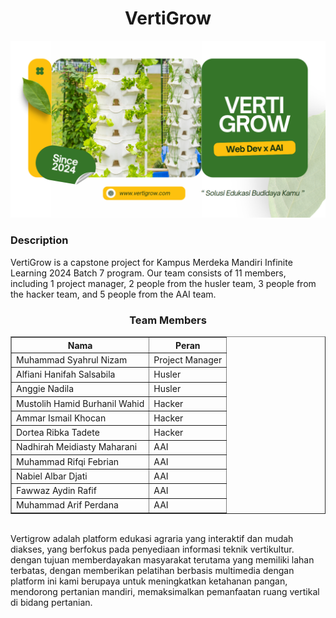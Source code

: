 <div align="center">
<h1>VertiGrow</h1>
</div>


![VertiGrow ](https://github.com/VertiGrow-IL/vertigrow-backend/blob/aab3d8311df57915d3b0fd01d8d833d63fb93796/src/uploads/edukasi/banner-github.png)
<br>

### Description
VertiGrow is a capstone project for Kampus Merdeka Mandiri Infinite Learning 2024 Batch 7 program. Our team consists of 11 members, including 1 project manager, 2 people from the husler team, 3 people from the hacker team, and 5 people from the AAI team.

<div align="center">
  <h3>Team Members</h3>
  <table align="center" border="1">
    <tr>
      <th>Nama</th>
      <th>Peran</th>
    </tr>
    <tr>
      <td>Muhammad Syahrul Nizam</td>
      <td>Project Manager</td>
    </tr>
    <tr>
      <td>Alfiani Hanifah Salsabila</td>
      <td>Husler</td>
    </tr>
    <tr>
      <td>Anggie Nadila</td>
      <td>Husler</td>
    </tr>
    <tr>
      <td>Mustolih Hamid Burhanil Wahid</td>
      <td>Hacker</td>
    </tr>
    <tr>
      <td>Ammar Ismail Khocan</td>
      <td>Hacker</td>
    </tr>
    <tr>
      <td>Dortea Ribka Tadete</td>
      <td>Hacker</td>
    </tr>
    <tr>
      <td>Nadhirah Meidiasty Maharani</td>
      <td>AAI</td>
    </tr>
    <tr>
      <td>Muhammad Rifqi Febrian</td>
      <td>AAI</td>
    </tr>
    <tr>
      <td>Nabiel Albar Djati</td>
      <td>AAI</td>
    </tr>
    <tr>
      <td>Fawwaz Aydin Rafif</td>
      <td>AAI</td>
    </tr>
    <tr>
      <td>Muhammad Arif Perdana</td>
      <td>AAI</td>
    </tr>
    
  </table>
</div>


<br>
Vertigrow adalah platform edukasi agraria yang interaktif dan mudah diakses, yang berfokus pada penyediaan informasi teknik vertikultur. dengan tujuan memberdayakan masyarakat terutama yang memiliki lahan terbatas, dengan memberikan pelatihan berbasis multimedia dengan platform ini kami berupaya untuk meningkatkan ketahanan pangan, mendorong pertanian mandiri, memaksimalkan pemanfaatan ruang vertikal di bidang pertanian.
